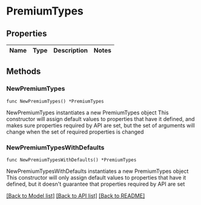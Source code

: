 # PremiumTypes

## Properties

Name | Type | Description | Notes
------------ | ------------- | ------------- | -------------

## Methods

### NewPremiumTypes

`func NewPremiumTypes() *PremiumTypes`

NewPremiumTypes instantiates a new PremiumTypes object
This constructor will assign default values to properties that have it defined,
and makes sure properties required by API are set, but the set of arguments
will change when the set of required properties is changed

### NewPremiumTypesWithDefaults

`func NewPremiumTypesWithDefaults() *PremiumTypes`

NewPremiumTypesWithDefaults instantiates a new PremiumTypes object
This constructor will only assign default values to properties that have it defined,
but it doesn't guarantee that properties required by API are set


[[Back to Model list]](../README.md#documentation-for-models) [[Back to API list]](../README.md#documentation-for-api-endpoints) [[Back to README]](../README.md)


